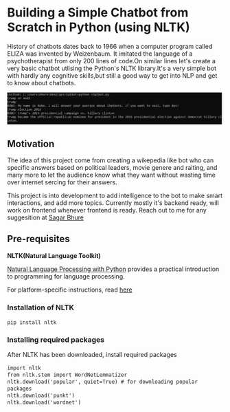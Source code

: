 # Building a Simple Chatbot from Scratch in Python (using NLTK)

History of chatbots dates back to 1966 when a computer program called ELIZA was invented by Weizenbaum. It imitated the language of a psychotherapist from only 200 lines of code.On similar lines let's create a very basic chatbot utlising the Python's NLTK library.It's a very simple bot with hardly any cognitive skills,but still a good way to get into NLP  and get to know about chatbots.

![alt text](https://github.com/sagarbhure/WikipediaChatbot/blob/master/chatbot.PNG)

## Motivation
The idea of this project come from creating a wikepedia like bot who can specific answers based on political leaders, movie genere and raiting, and many more to let the audience know what they want without wasting time over internet sercing for their answers.

This project is into development to add intelligence to the bot to make smart interactions, and add more topics. Currently mostly it's backend ready, will work on frontend whenever frontend is ready. Reach out to me for any suggesition at
[Sagar Bhure](https://sagarbhure.github.io/)


## Pre-requisites
**NLTK(Natural Language Toolkit)**

[Natural Language Processing with Python](http://www.nltk.org/book/) provides a practical introduction to programming for language processing.

For platform-specific instructions, read [here](https://www.nltk.org/install.html)

### Installation of NLTK
```
pip install nltk
```
### Installing required packages
After NLTK has been downloaded, install required packages
```
import nltk
from nltk.stem import WordNetLemmatizer
nltk.download('popular', quiet=True) # for downloading popular packages
nltk.download('punkt') 
nltk.download('wordnet') 
```


